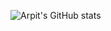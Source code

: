 ![Arpit's GitHub stats](https://github-readme-stats.vercel.app/api?username=arpitjain099&count_private=true)
